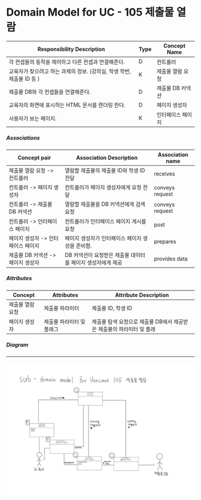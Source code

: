 # Domain Model for UC - 105 제출물 열람

| Responsibility Description                                   | Type | Concept Name      |
| ------------------------------------------------------------ | ---- | ----------------- |
| 각 컨셉들의 동작을 제어하고 다른 컨셉과 연결해준다.          | D    | 컨트롤러          |
| 교육자가 찾으려고 하는 과제의 정보. (강의실, 학생 학번, 제출물 ID 등 ) | K    | 제출물 열람 요청  |
| 제출물 DB와 각 컨셉들을 연결해준다.                          | D    | 제출물 DB 커넥션  |
| 교육자의 화면에 표시하는 HTML 문서를 렌더링 한다.            | D    | 페이지 생성자     |
| 사용자가 보는 페이지.                                        | K    | 인터페이스 페이지 |

##### Associations

| Concept pair                       | Association Description                                     | Association name |
| ---------------------------------- | ----------------------------------------------------------- | ---------------- |
| 제출물 열람 요청 -> 컨트롤러       | 열람할 제출물의 제출물 ID와 학생 ID 전달                    | receives         |
| 컨트롤러 -> 페이지 생성자          | 컨트롤러가 페이지 생성자에게 요청 전달                      | conveys request  |
| 컨트롤러 -> 제출물 DB 커넥션       | 열람할 제출물을 DB 커넥션에게 검색 요청                     | conveys request  |
| 컨트롤러 -> 인터페이스 페이지      | 컨트롤러가 인터페이스 페이지 게시를 요청                    | post             |
| 페이지 생성자 -> 인터페이스 페이지 | 페이지 생성자가 인터페이스 페이지 생성을 준비함.            | prepares         |
| 제출물 DB 커넥션 -> 페이지 생성자  | DB 커넥션이 요청받은 제출물 데이터를 페이지 생성자에게 제공 | provides data    |

##### Attributes

| Concept          | Attributes                | Attribute Description                                        |
| ---------------- | ------------------------- | ------------------------------------------------------------ |
| 제출물 열람 요청 | 제출물 파라미터           | 제출물 ID, 학생 ID                                           |
| 페이지 생성자    | 제출물 파라미터 및 플래그 | 제출물 탐색 요청으로 제출물 DB에서 제공받은 제출물의 파라미터 및 플래 |

##### Diagram
-------
![DM105](img/DM105.jpg)